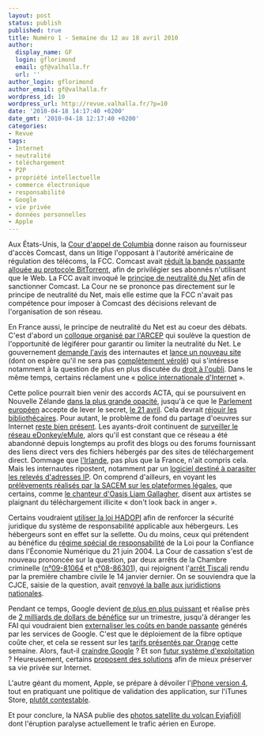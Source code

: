 ```yaml
---
layout: post
status: publish
published: true
title: Numéro 1 - Semaine du 12 au 18 avril 2010
author:
  display_name: GF
  login: gflorimond
  email: gf@valhalla.fr
  url: ''
author_login: gflorimond
author_email: gf@valhalla.fr
wordpress_id: 10
wordpress_url: http://revue.valhalla.fr/?p=10
date: '2010-04-18 14:17:40 +0200'
date_gmt: '2010-04-18 12:17:40 +0200'
categories:
- Revue
tags:
- Internet
- neutralité
- téléchargement
- P2P
- propriété intellectuelle
- commerce électronique
- responsabilité
- Google
- vie privée
- données personnelles
- Apple
---
```

<p>Aux États-Unis, la <a href="http://pacer.cadc.uscourts.gov/common/opinions/201004/08-1291-1238302.pdf">Cour d'appel de Columbia</a> donne raison au fournisseur d'accès Comcast, dans un litige l'opposant à l'autorité américaine de régulation des télécoms, la FCC. Comcast avait <a href="http://tech.slashdot.org/story/10/04/17/134231/Comcast-Customers-Urged-To-Opt-Out-of-Settlement">réduit la bande passante allouée au protocole BitTorrent</a>, afin de privilégier ses abonnés n'utilisant que le Web. La FCC avait invoqué le <a href="http://www.numerama.com/magazine/15435-le-regulateur-des-telecoms-aux-usa-n-a-pas-le-pouvoir-de-reguler-la-neutralite-du-net.html">principe de neutralité du Net</a> afin de sanctionner Comcast. La Cour ne se prononce pas directement sur le principe de neutralité du Net, mais elle estime que la FCC n'avait pas compétence pour imposer à Comcast des décisions relevant de l'organisation de son réseau.</p>
<p>En France aussi, le principe de neutralité du Net est au coeur des débats. C'est d'abord un <a href="http://www.pcinpact.com/actu/news/56386-neutralite-du-net-nathalie-kosciuskomorizet.htm">colloque organisé par l'ARCEP</a> qui soulève la question de l'opportunité de légiférer pour garantir ou limiter la neutralité du Net. Le gouvernement <a href="http://pro.clubic.com/legislation-loi-internet/carte-identite-electronique/actualite-334740-gouvernement-nkm-neutralite-net.html">demande l'avis</a> des internautes et <a href="http://www.les-infostrateges.com/actu/1004942/nathalie-kosciusko-morizet-lance-le-site-prospective-numerique">lance un nouveau site</a> (dont on espère qu'il ne sera pas <a href="http://www.lemondeinformatique.fr/actualites/lire-des-logiciels-malveillants-sur-les-sites-en-gouvfr-30447.html">complètement vérolé</a>) qui s'intéresse notamment à la question de plus en plus discutée du <a href="http://www.prospective-numerique.gouv.fr/numerique/usages-et-services/protection-de-l-internaute/droit-l-oubli-numerique.html">droit à l'oubli</a>. Dans le même temps, certains réclament une « <a href="http://www.numerama.com/magazine/15475-il-nous-faudrait-un-jour-une-police-internationale-d-internet-selon-nadine-morano.html">police internationale d'Internet</a> ».</p>
<p>Cette police pourrait bien venir des accords ACTA, qui se poursuivent en Nouvelle Zélande <a href="http://www.numerama.com/magazine/15478-acta-les-negociations-reprennent-en-nouvelle-zelande-sans-transparence.html">dans la plus grande opacité</a>, jusqu'à ce que le <a href="http://europeecologie.eu/ACTA-Le-Parlement-gagne-la">Parlement européen</a> accepte de lever le secret, <a href="http://www.numerama.com/magazine/15525-acta-le-secret-sera-leve-le-21-avril-sans-hadopi-mondiale.html">le 21 avril</a>. Cela devrait <a href="http://www.numerama.com/magazine/15537-des-associations-d-archivistes-et-de-bibliothecaires-francais-s-opposent-a-l-acta.html">réjouir les bibliothécaires</a>. Pour autant, le problème de fond du partage d'oeuvres sur Internet <a href="http://www.laquadrature.net/fr/leurope-va-t-elle-laisser-les-dogmatistes-ecrire-le-futur-du-droit-dauteur">reste bien présent</a>. Les ayants-droit continuent de <a href="http://www.numerama.com/magazine/15527-hadopi-une-liste-publiee-des-oeuvres-recherchees-sur-emule.html">surveiller le réseau eDonkey/eMule</a>, alors qu'il est constant que ce réseau a été abandonné depuis longtemps au profit des blogs ou des forums fournissant des liens direct vers des fichiers hébergés par des sites de téléchargement direct. Dommage que <a href="http://www.numerama.com/magazine/15536-un-juge-valide-la-riposte-graduee-en-irlande-et-dresse-le-copyright-en-droit-fondamental.html">l'Irlande</a>, pas plus que la France, n'ait compris cela. Mais les internautes ripostent, notamment par un <a href="http://www.numerama.com/magazine/15531-seedfuck-l-arme-anti-hadopi-a-maintenant-son-interface-web.html">logiciel destiné à parasiter les relevés d'adresses IP</a>. On comprend d'ailleurs, en voyant les <a href="http://linuxfr.org/~Guolang/29621.html">prélèvements réalisés par la SACEM sur les plateformes légales</a>, que certains, comme <a href="http://www.journaldugeek.com/2010/04/16/le-piratage-pas-un-soucis-pour-liam-gallagher/">le chanteur d'Oasis Liam Gallagher</a>, disent aux artistes se plaignant du téléchargement illicite « don't look back in anger ».</p>
<p>Certains voudraient <a href="http://www.pcinpact.com/actu/news/56425-diffamation-lcen-nicolas-poirier-hadopi.htm">utiliser la loi HADOPI</a> afin de renforcer la sécurité juridique du système de responsabilité applicable aux hébergeurs. Les hébergeurs sont en effet sur la sellette. Ou du moins, ceux qui prétendent au bénéfice du <a href="http://www.valhalla.fr/2008/10/19/quelques-precisions-sur-la-responsabilite-des-intermediaires-dans-la-lcen/">régime spécial de responsabilité</a> de la Loi pour la Confiance dans l'Économie Numérique du 21 juin 2004. La Cour de cassation s'est de nouveau prononcée sur la question, par deux arrêts de la Chambre criminelle (<a href="http://www.juritel.com/Ldj_html-1470.html">n°09-81064</a> et <a href="http://www.juritel.com/Ldj_html-1468.html">n°08-86301</a>), qui rejoignent l'<a href="http://www.legalis.net/jurisprudence-decision.php3?id_article=1638">arrêt Tiscali</a> rendu par la première chambre civile le 14 janvier dernier. On se souviendra que la CJCE, saisie de la question, avait <a href="http://www.valhalla.fr/2010/03/25/cjce-google-adwords/">renvoyé la balle aux juridictions nationales</a>.</p>
<p>Pendant ce temps, Google devient <a href="http://www.valhalla.fr/2010/04/17/google-lisez-la-page-2/">de plus en plus puissant</a> et réalise près de <a href="http://pro.clubic.com/entreprises/google/actualite-335686-google-955-dollars-benefices-trimestre.html">2 milliards de dollars de bénéfice</a> sur un trimestre, jusqu'à déranger les FAI qui voudraient bien <a href="http://pro.clubic.com/entreprises/google/actualite-334728-google-ads-operateurs-europeens-veulent-gateau.html">externaliser les coûts en bande passante</a> générés par les services de Google. C'est que le déploiement de la fibre optique coûte cher, et cela se ressent sur les <a href="http://www.pcinpact.com/actu/news/56410-orange-la-fibre-plus-forfaits.htm">tarifs présentés par Orange</a> cette semaine. Alors, faut-il <a href="http://linuxfr.org/~mackwic/29624.html">craindre Google</a> ? Et son <a href="http://www.valhalla.fr/2010/03/06/chrome-os-will-it-be-evil/">futur système d'exploitation</a> ? Heureusement, certains <a href="http://www.framablog.org/index.php/post/2010/04/11/moglen-freedom-cloud">proposent des solutions</a> afin de mieux préserver sa vie privée sur Internet.</p>
<p>L'autre géant du moment, Apple, se prépare à dévoiler l'<a href="http://www.lemondeinformatique.fr/actualites/lire-apple-devoilerait-l-iphone-v4-le-22-juin-prochain-30455.html">iPhone version 4</a>, tout en pratiquant une politique de validation des application, sur l'iTunes Store, <a href="http://www.pcinpact.com/actu/news/56430-censure-apple-app-iphone.htm">plutôt contestable</a>.</p>
<p>Et pour conclure, la NASA publie des <a href="http://www.clubic.com/insolite/actualite-335870-volcan-eyjafjallajokull-net.html">photos satellite du volcan Eyjafjöll</a> dont l'éruption paralyse actuellement le trafic aérien en Europe.</p>
